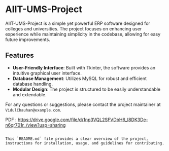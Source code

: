# AIIT-UMS-Project

AIIT-UMS-Project is a simple yet powerful ERP software designed for colleges and universities. The project focuses on enhancing user experience while maintaining simplicity in the codebase, allowing for easy future improvements.



## Features

- **User-Friendly Interface**: Built with Tkinter, the software provides an intuitive graphical user interface.
- **Database Management**: Utilizes MySQL for robust and efficient database handling.
- **Modular Design**: The project is structured to be easily understandable and extendable.

For any questions or suggestions, please contact the project maintainer at `VidulChauhan@example.com`.

PDF : https://drive.google.com/file/d/1np3VQL2SFVDbH6_I8DK3De-n6qr701r_/view?usp=sharing
```

This `README.md` file provides a clear overview of the project, instructions for installation, usage, and guidelines for contributing.
